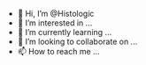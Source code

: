 - 👋 Hi, I’m @Histologic
- 👀 I’m interested in ...
- 🌱 I’m currently learning ...
- 💞️ I’m looking to collaborate on ...
- 📫 How to reach me ...

<!---
Histologic/Histologic is a ✨ special ✨ repository because its `README.md` (this file) appears on your GitHub profile.
You can click the Preview link to take a look at your changes.
--->

